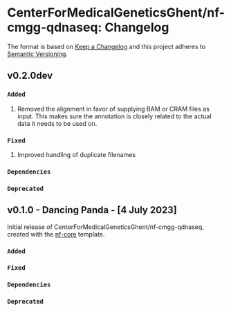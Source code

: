 # CenterForMedicalGeneticsGhent/nf-cmgg-qdnaseq: Changelog

The format is based on [Keep a Changelog](https://keepachangelog.com/en/1.0.0/)
and this project adheres to [Semantic Versioning](https://semver.org/spec/v2.0.0.html).

## v0.2.0dev

### `Added`

1. Removed the alignment in favor of supplying BAM or CRAM files as input. This makes sure the annotation is closely related to the actual data it needs to be used on.

### `Fixed`

1. Improved handling of duplicate filenames

### `Dependencies`

### `Deprecated`

## v0.1.0 - Dancing Panda - [4 July 2023]

Initial release of CenterForMedicalGeneticsGhent/nf-cmgg-qdnaseq, created with the [nf-core](https://nf-co.re/) template.

### `Added`

### `Fixed`

### `Dependencies`

### `Deprecated`
